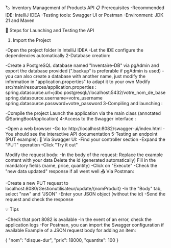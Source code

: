 🏷️ Inventory Management of Products API
📋 Prerequisites
-Recommended IDE: IntelliJ IDEA
-Testing tools: Swagger UI or Postman
-Environment: JDK 21 and Maven

🚀 Steps for Launching and Testing the API

1. Import the Project

-Open the project folder in IntelliJ IDEA
-Let the IDE configure the dependencies automatically
2-Database creation:

-Create a PostgreSQL database named "Inventaire-DB" via pgAdmin and export the database provided (".backup" is preferable if pgAdmin is used)
-you can also create a database with another name, just modify the information in "application.properties" to adapt it to your own Modify src/main/resources/application.properties :
      spring.datasource.url=jdbc:postgresql://localhost:5432/votre_nom_de_base
      spring.datasource.username=votre_username
      spring.datasource.password=votre_password
3-Compiling and launching :

-Compile the project
Launch the application via the main class (annotated @SpringBootApplication)
4-Access to the Swagger interface :

-Open a web browser
-Go to: http://localhost:8082/swagger-ui/index.html
-You should see the interactive API documentation
5-Testing an endpoint (PUT example):
🔧 Via Swagger UI:
-Find your controller section
-Expand the "PUT" operation
-Click "Try it out"

Modify the request body:
-In the body of the request:
     Replace the example content with your data
     Delete the id (generated automatically)
     Fill in the mandatory fields (name, price, quantity)
-Click on "Execute"
-Check the "new data updated" response if all went well
📤 Via Postman:

-Create a new PUT request to localhost:8080/Gestionutilisateur/update/{nomProduit}
-In the "Body" tab, select "raw" and "JSON"
-Enter your JSON object (without the id)
-Send the request and check the response

💡 Tips

-Check that port 8082 is available
-In the event of an error, check the application logs
-For Postman, you can import the Swagger configuration if available
Example of a JSON request body for adding an item:

{
  "nom": "disque-dur",
  "prix": 18000,
  "quantite": 100
}
